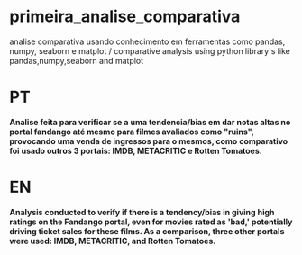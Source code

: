 # primeira_analise_comparativa
analise comparativa usando conhecimento em ferramentas como pandas, numpy, seaborn e matplot / comparative analysis using python library's like pandas,numpy,seaborn and matplot

# PT
**Analise feita para verificar se a uma tendencia/bias em dar notas altas no portal fandango até mesmo para filmes avaliados como "ruins", provocando uma venda de ingressos para o mesmos, como comparativo foi 
usado outros 3 portais: IMDB, METACRITIC e Rotten Tomatoes.**

# EN
**Analysis conducted to verify if there is a tendency/bias in giving high ratings on the Fandango portal, even for movies rated as 'bad,' potentially driving ticket sales for these films. As a comparison, three other portals were used: IMDB, METACRITIC, and Rotten Tomatoes.**
